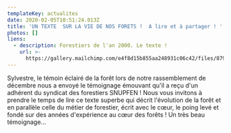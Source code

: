 ```yaml
---
templateKey: actualites
date: 2020-02-05T10:51:24.013Z
title: 'UN TEXTE  SUR LA VIE DE NOS FORETS !  A lire et à partager ! '
photos: []
liens:
  - description: Forestiers de l'an 2000. Le texte !
    url: >-
      https://gallery.mailchimp.com/e4f8d15b855aa248931c06c42/files/87935c72-929c-44bb-a999-725a337c926e/Forestiers_de_an_2000.pdf
---
```

Sylvestre, le témoin éclairé de la forêt lors de notre rassemblement de décembre nous a envoyé le témoignage émouvant qu'il a reçu d'un adhérent du syndicat  des forestiers SNUPFEN !
Nous vous invitons à prendre le temps de lire ce texte superbe qui décrit l'évolution de la forêt et en parallèle celle du métier de forestier, écrit avec le cœur, le poing levé et fondé sur des années d'expérience au cœur des forêts ! 
Un très beau témoignage...
